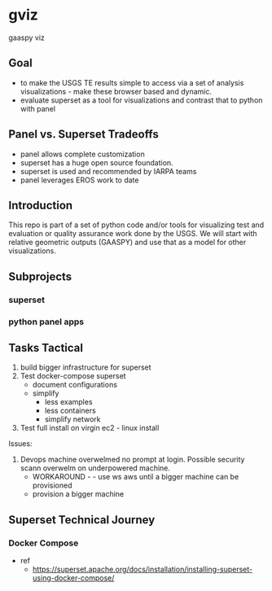 # gviz
gaaspy viz

## Goal

- to make the USGS TE results simple to access via a set of analysis visualizations - make these browser based and dynamic.
- evaluate superset as a tool for visualizations and contrast that to python with panel

## Panel vs. Superset Tradeoffs
- panel allows complete customization
- superset has a huge open source foundation.
- superset is used and recommended by IARPA teams
- panel leverages EROS work to date

## Introduction
This repo is part of a set of python code and/or tools for visualizing test and evaluation or quality assurance work done by the USGS. We will start with relative geometric outputs (GAASPY) and use that as a model for other visualizations.

## Subprojects

### superset
### python panel apps

## Tasks Tactical

1. build bigger infrastructure for superset
2. Test docker-compose superset
	- document configurations
	- simplify
		- less examples
		- less containers
		- simplify network
3. Test full install on virgin ec2 - linux install


Issues:
1. Devops machine overwelmed no prompt at login. Possible security scann overwelm on underpowered machine.
	- WORKAROUND - - use ws aws until a bigger machine can be provisioned
	- provision a bigger machine

## Superset Technical Journey

### Docker Compose

- ref
	- https://superset.apache.org/docs/installation/installing-superset-using-docker-compose/
